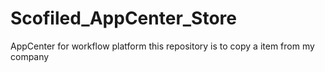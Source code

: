 # Scofiled_AppCenter_Store
AppCenter for workflow platform
this repository is to copy a item from my company
